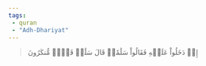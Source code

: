 ```yaml
---
tags: 
 - quran 
 - "Adh-Dhariyat"
---
```


> إِذۡ دَخَلُواْ عَلَيۡهِ فَقَالُواْ سَلَٰمٗاۖ قَالَ سَلَٰمٞ قَوۡمٞ مُّنكَرُونَ
